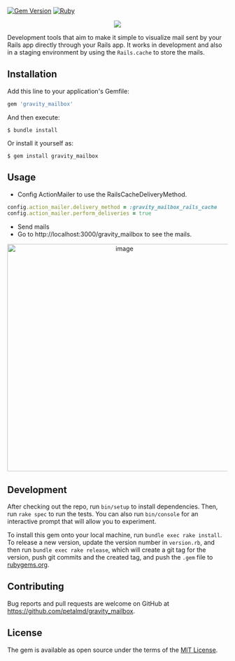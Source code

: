 [![Gem Version](https://badge.fury.io/rb/gravity_mailbox.svg)](https://badge.fury.io/rb/gravity_mailbox)
[![Ruby](https://github.com/petalmd/gravity_mailbox/actions/workflows/main.yml/badge.svg)](https://github.com/petalmd/gravity_mailbox/actions/workflows/main.yml)

<p align="center">
  <img src="https://user-images.githubusercontent.com/7858787/213794938-f55aef73-ce49-45b5-a388-d16f2435de15.png" />
</p>

Development tools that aim to make it simple to visualize mail sent by your Rails app directly through your Rails app.
It works in development and also in a staging environment by using the `Rails.cache` to store the mails.

## Installation

Add this line to your application's Gemfile:

```ruby
gem 'gravity_mailbox'
```

And then execute:

    $ bundle install

Or install it yourself as:

    $ gem install gravity_mailbox

## Usage

* Config ActionMailer to use the RailsCacheDeliveryMethod.

```ruby
config.action_mailer.delivery_method = :gravity_mailbox_rails_cache
config.action_mailer.perform_deliveries = true
```

* Send mails
* Go to http://localhost:3000/gravity_mailbox to see the mails.

<p align="center">
    <img width="520" alt="image" src="https://user-images.githubusercontent.com/7858787/213796119-a22ac9da-3943-4cd0-95e6-2fb724de999a.png">
</p>

## Development

After checking out the repo, run `bin/setup` to install dependencies. Then, run `rake spec` to run the tests. You can also run `bin/console` for an interactive prompt that will allow you to experiment.

To install this gem onto your local machine, run `bundle exec rake install`. To release a new version, update the version number in `version.rb`, and then run `bundle exec rake release`, which will create a git tag for the version, push git commits and the created tag, and push the `.gem` file to [rubygems.org](https://rubygems.org).

## Contributing

Bug reports and pull requests are welcome on GitHub at https://github.com/petalmd/gravity_mailbox.

## License

The gem is available as open source under the terms of the [MIT License](https://opensource.org/licenses/MIT).
